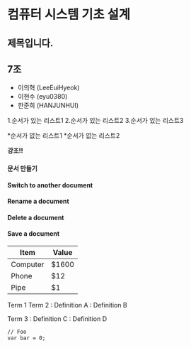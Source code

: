 # 컴퓨터 시스템 기초 설계 #

제목입니다.
----------

## 7조 ##

- 이의혁 (LeeEuiHyeok)
- 이현수 (eyu0380)
- 한준희 (HANJUNHUI)

1.순서가 있는 리스트1
2.순서가 있는 리스트2
3.순서가 있는 리스트3

*순서가 없는 리스트1
*순서가 없는 리스트2

**강조!!**

#### <i class="icon-file"></i> 문서 만들기

#### <i class="icon-folder-open"></i> Switch to another document

#### <i class="icon-pencil"></i> Rename a document

#### <i class="icon-trash"></i> Delete a document

#### <i class="icon-refresh"></i> Save a document

Item     | Value
-------- | ---
Computer | $1600
Phone    | $12
Pipe     | $1

Term 1
Term 2
:   Definition A
:   Definition B

Term 3
:   Definition C
:   Definition D

```
// Foo
var bar = 0;
```

